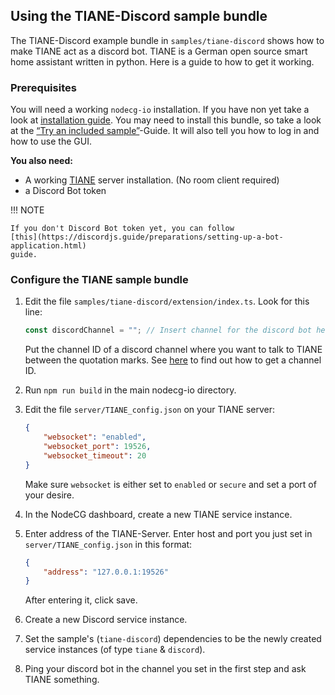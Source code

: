 ## Using the TIANE-Discord sample bundle

The TIANE-Discord example bundle in `samples/tiane-discord` shows how to make
TIANE act as a discord bot. TIANE is a German open source smart home assistant
written in python. Here is a guide to how to get it working.

### Prerequisites

You will need a working `nodecg-io` installation. If you have non yet take a
look at [installation guide](../getting_started/install.md). You may need to
install this bundle, so take a look at the
[“Try an included sample”](../getting_started/try_example_bundle.md)-Guide. It
will also tell you how to log in and how to use the GUI.

**You also need:**

-   A working [TIANE](https://github.com/FerdiKr/TIANE) server installation. (No
    room client required)
-   a Discord Bot token

!!! NOTE

    If you don't Discord Bot token yet, you can follow
    [this](https://discordjs.guide/preparations/setting-up-a-bot-application.html)
    guide.

### Configure the TIANE sample bundle

1. Edit the file `samples/tiane-discord/extension/index.ts`. Look for this line:

    ```ts
    const discordChannel = ""; // Insert channel for the discord bot here
    ```

    Put the channel ID of a discord channel where you want to talk to TIANE
    between the quotation marks. See
    [here](https://github.com/Chikachi/DiscordIntegration/wiki/How-to-get-a-token-and-channel-ID-for-Discord)
    to find out how to get a channel ID.

2. Run `npm run build` in the main nodecg-io directory.
3. Edit the file `server/TIANE_config.json` on your TIANE server:

    ```json
    {
        "websocket": "enabled",
        "websocket_port": 19526,
        "websocket_timeout": 20
    }
    ```

    Make sure `websocket` is either set to `enabled` or `secure` and set a port
    of your desire.

4. In the NodeCG dashboard, create a new TIANE service instance.

5. Enter address of the TIANE-Server. Enter host and port you just set in
   `server/TIANE_config.json` in this format:

    ```json
    {
        "address": "127.0.0.1:19526"
    }
    ```

    After entering it, click save.

6. Create a new Discord service instance.

7. Set the sample's (`tiane-discord`) dependencies to be the newly created
   service instances (of type `tiane` & `discord`).

8. Ping your discord bot in the channel you set in the first step and ask TIANE
   something.
